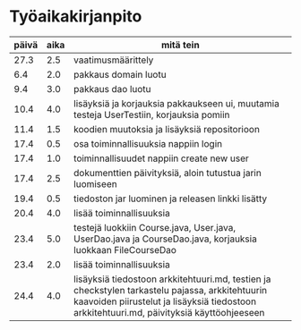 # Työaikakirjanpito

päivä | aika | mitä tein
------|------|-----------
27.3 | 2.5 | vaatimusmäärittely
6.4 | 2.0 | pakkaus domain luotu
9.4 | 3.0 | pakkaus dao luotu
10.4 | 4.0 | lisäyksiä ja korjauksia pakkaukseen ui, muutamia testeja UserTestiin, korjauksia pomiin 
11.4 | 1.5 | koodien muutoksia ja lisäyksiä repositorioon
17.4 | 0.5 | osa toiminnallisuuksia nappiin login
17.4 | 1.0 | toiminnallisuudet nappiin create new user
17.4 | 2.5 | dokumenttien päivityksiä, aloin tutustua jarin luomiseen
19.4 | 0.5 | tiedoston jar luominen ja releasen linkki lisätty
20.4 | 4.0 | lisää toiminnallisuuksia
23.4 | 5.0 | testejä luokkiin Course.java, User.java, UserDao.java ja CourseDao.java, korjauksia luokkaan FileCourseDao
23.4 | 2.0 | lisää toiminnallisuuksia
24.4 | 4.0 | lisäyksiä tiedostoon arkkitehtuuri.md, testien ja checkstylen tarkastelu pajassa, arkkitehtuurin kaavoiden piirustelut ja lisäyksiä tiedostoon arkkitehtuuri.md, päivityksiä käyttöohjeeseen
